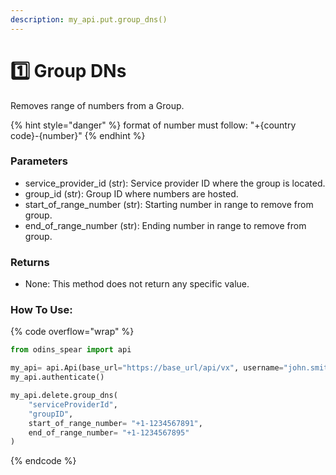 ```yaml
---
description: my_api.put.group_dns()
---
```


# 1️⃣ Group DNs

Removes range of numbers from a Group.

{% hint style="danger" %}
format of number must follow: "+{country code}-{number}"
{% endhint %}

### Parameters&#x20;

* service\_provider\_id (str): Service provider ID where the group is located.&#x20;
* group\_id (str): Group ID where numbers are hosted.&#x20;
* start\_of\_range\_number (str): Starting number in range to remove from group.&#x20;
* end\_of\_range\_number (str): Ending number in range to remove from group.

### Returns

* None: This method does not return any specific value.

### How To Use:

{% code overflow="wrap" %}
```python
from odins_spear import api

my_api= api.Api(base_url="https://base_url/api/vx", username="john.smith", password="ODIN_INSTANCE_1")
my_api.authenticate()

my_api.delete.group_dns(
    "serviceProviderId",
    "groupID",
    start_of_range_number= "+1-1234567891", 
    end_of_range_number= "+1-1234567895"
)
```
{% endcode %}
